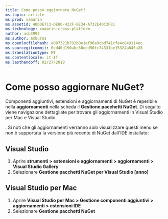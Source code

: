 ```yaml
---
title: Come posso aggiornare NuGet?
ms.topic: article
ms.prod: xamarin
ms.assetid: 40DDE713-DE80-422F-BE34-A732E40C3F81
ms.technology: xamarin-cross-platform
author: asb3993
ms.author: amburns
ms.openlocfilehash: e087321b792b0e1ef96a9cbd741cfe4c849114ec
ms.sourcegitcommit: 6cd40d190abe38edd50fc74331be15324a845a28
ms.translationtype: MT
ms.contentlocale: it-IT
ms.lasthandoff: 02/27/2018
---
```

# <a name="how-can-i-update-nuget"></a>Come posso aggiornare NuGet?

Componenti aggiuntivi, estensioni e aggiornamenti di NuGet è reperibile nella **aggiornamenti** nella scheda il **Gestione pacchetti NuGet**. Di seguito viene navigazione dettagliate per trovare gli aggiornamenti in Visual Studio per Mac e Visual Studio. 

. Si noti che gli aggiornamenti verranno *solo* visualizzare questi menu se non è supportata la versione più recente di NuGet dall'IDE installato:

## <a name="visual-studio"></a>Visual Studio
1. Aprire **strumenti > estensioni e aggiornamenti > aggiornamenti > Visual Studio Gallery**
2. Selezionare **Gestione pacchetti NuGet per Visual Studio [anno]**

## <a name="visual-studio-for-mac"></a>Visual Studio per Mac

1. Aprire **Visual Studio per Mac > Gestione componenti aggiuntivi > aggiornamenti > estensioni IDE**
2. Selezionare **Gestione pacchetti NuGet**

